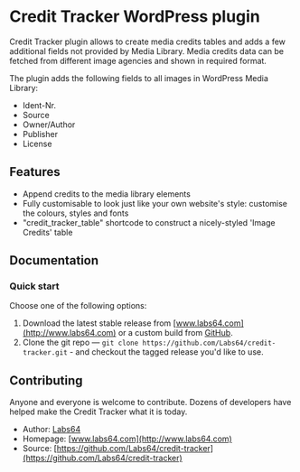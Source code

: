 # Credit Tracker WordPress plugin

Credit Tracker plugin allows to create media credits tables and adds a few additional fields not provided by Media Library.
Media credits data can be fetched from different image agencies and shown in required format.

The plugin adds the following fields to all images in WordPress Media Library:
* Ident-Nr.
* Source
* Owner/Author
* Publisher
* License


## Features

* Append credits to the media library elements
* Fully customisable to look just like your own website's style: customise the colours, styles and fonts
* "credit_tracker_table" shortcode to construct a nicely-styled 'Image Credits' table


## Documentation

### Quick start

Choose one of the following options:

1. Download the latest stable release from [www.labs64.com](http://www.labs64.com) or a custom build from
   [GitHub](https://github.com/Labs64/credit-tracker).
2. Clone the git repo — `git clone https://github.com/Labs64/credit-tracker.git` - and checkout the tagged release you'd like to use.


## Contributing

Anyone and everyone is welcome to contribute. Dozens of developers have helped make the Credit Tracker what it is today.


* Author: [Labs64](http://www.labs64.com)
* Homepage: [www.labs64.com](http://www.labs64.com)
* Source: [https://github.com/Labs64/credit-tracker](https://github.com/Labs64/credit-tracker)

